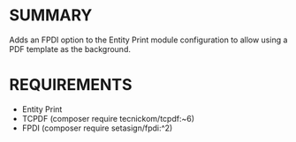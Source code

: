 # SUMMARY

Adds an FPDI option to the Entity Print module configuration to allow using a PDF template as the background.

# REQUIREMENTS

* Entity Print
* TCPDF (composer require tecnickom/tcpdf:~6)
* FPDI (composer require setasign/fpdi:^2)
